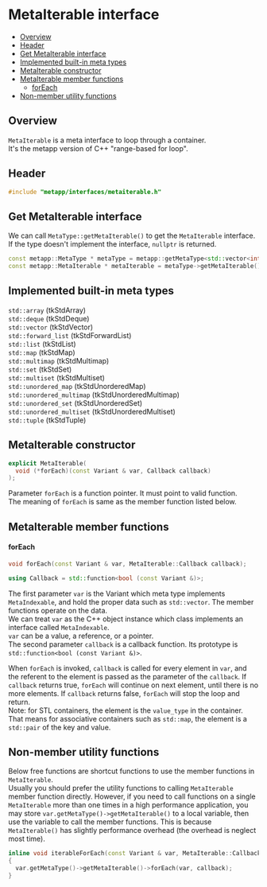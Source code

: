 [//]: # (Auto generated file, don't modify this file.)

# MetaIterable interface
<!--begintoc-->
* [Overview](#a2_1)
* [Header](#a2_2)
* [Get MetaIterable interface](#a2_3)
* [Implemented built-in meta types](#a2_4)
* [MetaIterable constructor](#a2_5)
* [MetaIterable member functions](#a2_6)
  * [forEach](#a4_1)
* [Non-member utility functions](#a2_7)
<!--endtoc-->

<a id="a2_1"></a>
## Overview

`MetaIterable` is a meta interface to loop through a container.  
It's the metapp version of C++ "range-based for loop".  

<a id="a2_2"></a>
## Header

```c++
#include "metapp/interfaces/metaiterable.h"
```

<a id="a2_3"></a>
## Get MetaIterable interface

We can call `MetaType::getMetaIterable()` to get the `MetaIterable` interface. If the type doesn't implement the interface, `nullptr` is returned.

```c++
const metapp::MetaType * metaType = metapp::getMetaType<std::vector<int> >();
const metapp::MetaIterable * metaIterable = metaType->getMetaIterable();
```

<a id="a2_4"></a>
## Implemented built-in meta types

`std::array` (tkStdArray)  
`std::deque` (tkStdDeque)  
`std::vector` (tkStdVector)  
`std::forward_list` (tkStdForwardList)  
`std::list` (tkStdList)  
`std::map` (tkStdMap)  
`std::multimap` (tkStdMultimap)  
`std::set` (tkStdSet)  
`std::multiset` (tkStdMultiset)  
`std::unordered_map` (tkStdUnorderedMap)  
`std::unordered_multimap` (tkStdUnorderedMultimap)  
`std::unordered_set` (tkStdUnorderedSet)  
`std::unordered_multiset` (tkStdUnorderedMultiset)  
`std::tuple` (tkStdTuple)  

<a id="a2_5"></a>
## MetaIterable constructor

```c++
explicit MetaIterable(
  void (*forEach)(const Variant & var, Callback callback)
);
```

Parameter `forEach` is a function pointer. It must point to valid function.  
The meaning of `forEach` is same as the member function listed below.

<a id="a2_6"></a>
## MetaIterable member functions

<a id="a4_1"></a>
#### forEach

```c++
void forEach(const Variant & var, MetaIterable::Callback callback);

using Callback = std::function<bool (const Variant &)>;
```

The first parameter `var` is the Variant which meta type implements `MetaIndexable`, and hold the proper data such as `std::vector`. The member functions operate on the data.  
We can treat `var` as the C++ object instance which class implements an interface called `MetaIndexable`.  
`var` can be a value, a reference, or a pointer.  
The second parameter `callback` is a callback function. Its prototype is `std::function<bool (const Variant &)>`.  

When `forEach` is invoked, `callback` is called for every element in `var`, and the referent to the element is passed as the parameter of the `callback`. If `callback` returns true, `forEach` will continue on next element, until there is no more elements. If `callback` returns false, `forEach` will stop the loop and return.  
Note: for STL containers, the element is the `value_type` in the container. That means for associative containers such as `std::map`, the element is a `std::pair` of the key and value.  

<a id="a2_7"></a>
## Non-member utility functions

Below free functions are shortcut functions to use the member functions in `MetaIterable`.  
Usually you should prefer the utility functions to calling `MetaIterable` member function directly. However, if you need to call functions on a single `MetaIterable` more than one times in a high performance application, you may store `var.getMetaType()->getMetaIterable()` to a local variable, then use the variable to call the member functions. This is because `MetaIterable()` has slightly performance overhead (the overhead is neglect most time).

```c++
inline void iterableForEach(const Variant & var, MetaIterable::Callback callback)
{
  var.getMetaType()->getMetaIterable()->forEach(var, callback);
}
```
